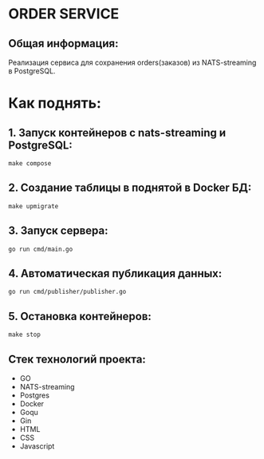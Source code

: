 # ORDER SERVICE

## Общая информация:
Реализация сервиса для сохранения orders(заказов) из NATS-streaming в PostgreSQL. 

# Как поднять:

## 1. Запуск контейнеров с nats-streaming и PostgreSQL:
```
make compose
```
## 2. Создание таблицы в поднятой в Docker БД:
```
make upmigrate
```
## 3. Запуск сервера:
```
go run cmd/main.go
```
## 4. Автоматическая публикация данных:
```
go run cmd/publisher/publisher.go
```
## 5. Остановка контейнеров:
```
make stop
```

## Стек технологий проекта:
* GO
* NATS-streaming
* Postgres
* Docker
* Goqu
* Gin
* HTML
* CSS
* Javascript
